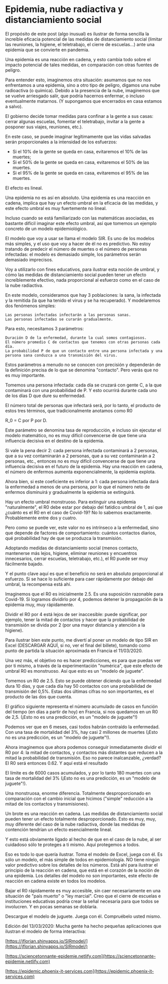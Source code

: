 # Epidemia, nube radiactiva y distanciamiento social



El propósito de este post (algo inusual) es ilustrar de forma sencilla la increíble eficacia potencial de las medidas de distanciamiento social (limitar las reuniones, la higiene, el teletrabajo, el cierre de escuelas...) ante una epidemia que se convierte en pandemia.

Una epidemia es una reacción en cadena, y esto cambia todo sobre el impacto potencial de tales medidas, en comparación con otras fuentes de peligro.

Para entender esto, imaginemos otra situación: asumamos que no nos enfrentamos a una epidemia, sino a otro tipo de peligro, digamos una nube radioactiva (o química). Debido a la presencia de la nube, imaginemos que se vuelve arriesgado salir, que podría hacernos enfermar, o incluso eventualmente matarnos. (Y supongamos que encerrados en casa estamos a salvo).

El gobierno decide tomar medidas para confinar a la gente a sus casas: cerrar algunas escuelas, fomentar el teletrabajo, invitar a la gente a posponer sus viajes, reuniones, etc.).

En este caso, se puede imaginar legítimamente que las vidas salvadas serán proporcionales a la intensidad de los esfuerzos:

* Si el 10% de la gente se queda en casa, evitaremos el 10% de las muertes;
* Si el 50% de la gente se queda en casa, evitaremos el 50% de las muertes.
* Si el 95% de la gente se queda en casa, evitaremos el 95% de las muertes.

El efecto es lineal.

Una epidemia no es así en absoluto. Una epidemia es una reacción en cadena, implica que hay un efecto umbral en la eficacia de las medidas, y este efecto umbral es muy fuertemente no lineal.

Incluso cuando se está familiarizado con las matemáticas asociadas, es bastante difícil imaginar este efecto umbral, así que tomemos un ejemplo concreto de un modelo epidemiológico.

El modelo que voy a usar se llama el modelo SIR. Es uno de los modelos más simples, y el uso que voy a hacer de él no es predictivo. No estoy tratando de predecir el número de muertes o el número de personas infectadas: el modelo es demasiado simple, los parámetros serán demasiado imprecisos.

Voy a utilizarlo con fines educativos, para ilustrar esta noción de umbral, y cómo las medidas de distanciamiento social pueden tener un efecto increíblemente efectivo, nada proporcional al esfuerzo como en el caso de la nube radiactiva.


En este modelo, consideramos que hay 3 poblaciones: la sana, la infectada y la remitida (la que ha tenido el virus y se ha recuperado). Y modelaremos dos fenómenos simples:

    Las personas infectadas infectarán a las personas sanas.
    Las personas infectadas se curarán gradualmente.

Para esto, necesitamos 3 parámetros:

    Duración D de la enfermedad, durante la cual somos contagiosos.
    El número promedio C de contactos que tenemos con otras personas cada día.
    La probabilidad P de que un contacto entre una persona infectada y una persona sana conduzca a una transmisión del virus.

Estos parámetros a menudo no se conocen con precisión y dependerán de la definición precisa de lo que se denomina "contacto". Pero verás que no es muy importante.

Tomemos una persona infectada: cada día se cruzará con gente C, a la que contaminará con una probabilidad de P. Y esto ocurrirá durante cada uno de los días D que dure su enfermedad.

El número total de personas que infectará será, por lo tanto, el producto de estos tres términos, que tradicionalmente anotamos como R0

R_0 = C por P por D.



Este parámetro se denomina tasa de reproducción, e incluso sin ejecutar el modelo matemático, no es muy difícil convencerse de que tiene una influencia decisiva en el destino de la epidemia.

Si vale la pena decir 2: cada persona infectada contaminará a 2 personas, que a su vez contaminarán a 2 personas, que a su vez contaminarán a 2 personas, etc., entonces no es muy difícil convencerse de que tiene una influencia decisiva en el futuro de la epidemia. Hay una reacción en cadena, el número de enfermos aumenta exponencialmente, la epidemia explota.

Ahora bien, si este coeficiente es inferior a 1: cada persona infectada dará la enfermedad a menos de una persona, por lo que el número neto de enfermos disminuirá y gradualmente la epidemia se extinguirá.

Hay un efecto umbral monstruoso. Para extinguir una epidemia "naturalmente", el R0 debe estar por debajo del fatídico umbral de 1, así que ¿cuánto es el R0 en el caso de Covid-19? No lo sabemos exactamente. Probablemente entre dos y cuatro.

Pero como se puede ver, este valor no es intrínseco a la enfermedad, sino que depende de factores de comportamiento: cuántos contactos diarios, qué probabilidad hay de que se produzca la transmisión.


Adoptando medidas de distanciamiento social (menos contacto, mantenerse más lejos, higiene, eliminar reuniones y encuentros innecesarios, cerrar escuelas, teletrabajo, etc.), el R0 puede ser muy fácilmente bajado.

Y el punto clave aquí es que el beneficio no será en absoluto proporcional al esfuerzo. Si se hace lo suficiente para caer rápidamente por debajo del umbral, la recompensa está ahí.

Imaginemos que el R0 es inicialmente 2.5. Es una suposición razonable para Covid-19. Si logramos dividirlo por 4, podemos detener la propagación de la epidemia muy, muy rápidamente.

Dividir el R0 por 4 está lejos de ser inaccesible: puede significar, por ejemplo, tener la mitad de contactos y hacer que la probabilidad de transmisión se divida por 2 (por una mayor distancia y atención a la higiene).

Para ilustrar bien este punto, me divertí al poner un modelo de tipo SIR en Excel (DESCARGAR AQUÍ, si no, ver el final del billete), tomando como punto de partida la situación aproximada en Francia el 11/03/2020.

Una vez más, el objetivo no es hacer predicciones, es para que puedas ver por ti mismo, a través de la experimentación "numérica", que este efecto de umbral R0 es monstruoso. Así que esto es un "modelo de juguete".


Tomemos un R0 de 2.5. Esto se puede obtener diciendo que la enfermedad dura 10 días, y que cada día hay 50 contactos con una probabilidad de transmisión del 0,5%. Estas dos últimas cifras no son importantes, es el producto de las dos que cuenta.

El gráfico siguiente representa el número acumulado de casos en función del tiempo (en días a partir de hoy) en Francia, si nos quedamos en un R0 de 2,5. (¡Esto no es una predicción, es un "modelo de juguete"!)

Podemos ver que en 6 meses, casi todos habrán contraído la enfermedad. Con una tasa de mortalidad del 3%, hay casi 2 millones de muertes (¡Esto no es una predicción, es un "modelo de juguete"!).

Ahora imaginemos que ahora podemos conseguir inmediatamente dividir el R0 por 4: la mitad de contactos, y contactos más distantes que reducen a la mitad la probabilidad de transmisión. Eso no parece inalcanzable, ¿verdad? El R0 será entonces 0.62. Y aquí está el resultado

El límite es de 6000 casos acumulados, y por lo tanto 180 muertes con una tasa de mortalidad del 3% (¡Esto no es una predicción, es un "modelo de juguete"!).

Una monstruosa, enorme diferencia. Totalmente desproporcionado en comparación con el cambio inicial que hicimos ("simple" reducción a la mitad de los contactos y transmisiones).

Un brote es una reacción en cadena. Las medidas de distanciamiento social pueden tener un efecto totalmente desproporcionado. Esto es muy, muy, muy diferente del caso de la nube radiactiva, donde las medidas de contención tendrían un efecto esencialmente lineal.

Y esto está obviamente ligado al hecho de que en el caso de la nube, al ser cuidadoso sólo te proteges a ti mismo. Aquí protegemos a todos.

Eso es todo lo que quería ilustrar. Toma el modelo de Excel, juega con él. Es sólo un modelo, el más simple de todos en epidemiología. NO tiene ningún valor predictivo sobre los detalles de los números. Está ahí para ilustrar el principio de la reacción en cadena, que está en el corazón de la noción de una epidemia. Los detalles del modelo no son importantes, este efecto de reacción en cadena existe en todos los modelos.

Bajar el R0 rápidamente es muy accesible, sin caer necesariamente en una situación de "país muerto" o "ley marcial". Creo que el cierre de escuelas e instituciones educativas podría crear la señal necesaria para que todos se involucren. Y en pocas semanas se doblaría.

Descargue el modelo de juguete. Juega con él. Compruébelo usted mismo.

Edición del 13/03/2020: Mucha gente ha hecho pequeñas aplicaciones que ilustran el modelo de forma interactiva:

[https://jflorian.shinyapps.io/SIRmodel/](https://jflorian.shinyapps.io/SIRmodel/)

[https://sciencetonnante-epidemie.netlify.com](https://sciencetonnante-epidemie.netlify.com)

[https://epidemic.phoenix-it-services.com](https://epidemic.phoenix-it-services.com)
